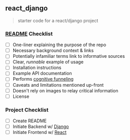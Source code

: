 ## react_django
> starter code for a react/django project

### [README](https://github.com/noffle/art-of-readme) Checklist
- [ ] One-liner explaining the purpose of the repo
- [ ] Necessary background context & links
- [ ] Potentially infamiliar terms link to informative sources
- [ ] Clear, *runnable* example of usage
- [ ] Installation instructions
- [ ] Example API documentation
- [ ] Performs [cognitive funneling](https://github.com/noffle/art-of-readme#cognitive-funneling)
- [ ] Caveats and limitations mentioned up-front
- [ ] Doesn't rely on images to relay critical information
- [ ] License

### Project Checklist
- [ ] Create README
- [ ] Initiate Backend w/ [Django](https://www.djangoproject.com/)
- [ ] Initiate Frontend w/ [React](https://reactjs.org/)
